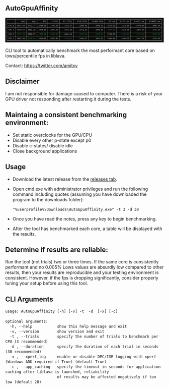 ## AutoGpuAffinity

<img src="./img/exampleoutput.png" width="1000"> 

CLI tool to automatically benchmark the most performant core based on lows/percentile fps in liblava.

Contact: https://twitter.com/amitxv



## Disclaimer
I am not responsible for damage caused to computer. There is a risk of your GPU driver not responding after restarting it during the tests.

## Maintaing a consistent benchmarking environment:

 - Set static overclocks for the GPU/CPU
 - Disable every other p-state except p0
 - Disable c-states/ disable idle
 - Close background applications

## Usage
- Download the latest release from the [releases tab](https://github.com/amitxv/AutoGpuAffinity/releases).

- Open cmd.exe with administrator privileges and run the following command including quotes (assuming you have downloaded the program to the downloads folder):

    ```
    "%userprofile%\Downloads\AutoGpuAffinity.exe" -t 3 -d 30
    ```

- Once you have read the notes, press any key to begin benchmarking.

- After the tool has benchmarked each core, a table will be displayed with the results.

## Determine if results are reliable:

Run the tool (not trials) two or three times. If the same core is consistently performant and no 0.005% Lows values are absurdly low compared to other results, then your results are reproducible and your testing environment is consistent. However, if the fps is dropping significantly, consider properly tuning your setup before using this tool.

## CLI Arguments
````
usage: AutoGpuAffinity [-h] [-v] -t  -d  [-x] [-c]

optional arguments:
  -h, --help           show this help message and exit
  -v, --version        show version and exit
  -t , --trials        specify the number of trials to benchmark per CPU (3 recommended)
  -d , --duration      specify the duration of each trial in seconds (30 recommended)
  -x , --xperf_log     enable or disable DPC/ISR logging with xperf (Windows ADK required if True) (default True)
  -c , --app_caching   specify the timeout in seconds for application caching after liblava is launched, reliability
                       of results may be affected negatively if too low (default 20)
````
